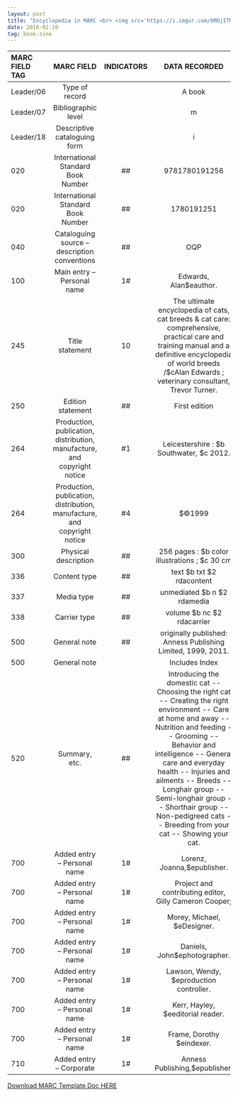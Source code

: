 ```yaml
---
layout: post
title: "Encyclopedia in MARC <br> <img src='https://i.imgur.com/6MOjITM.jpg' height='375' width='245'>"
date: 2018-02-10
tag: book-zine
---
```


| MARC FIELD TAG  | MARC FIELD  | INDICATORS  | DATA RECORDED  | 
|:-----|:-----:|:-----:|:-----:|
| Leader/06  | Type of record  |   |  A book  | 
| Leader/07  | Bibliographic level  |   | m | 
| Leader/18  | Descriptive cataloguing form  |   | i |
 | 020  | International Standard Book Number  | ##  | 9781780191256 |
 | 020  | International Standard Book Number  | ##  | 1780191251 |
 | 040  | Cataloguing source – description conventions  | ##  | OQP  | 
 | 100  | Main entry – Personal name  | 1#  | Edwards, Alan$eauthor.  |
 | 245  | Title statement  | 10  | The ultimate encyclopedia of cats, cat breeds & cat care: comprehensive, practical care and training manual and a definitive encyclopedia of world breeds /$cAlan Edwards ; veterinary consultant, Trevor Turner. |  
 | 250  | Edition statement  | ##  | First edition  | 
 | 264  | Production, publication, distribution, manufacture, and copyright notice  | #1  | Leicestershire : $b Southwater, $c 2012. |
 | 264  | Production, publication, distribution, manufacture, and copyright notice  | #4  | $©1999 |
 | 300  | Physical description  | ##  | 256 pages : $b color illustrations ; $c 30 cm |
 | 336  | Content type  | ##  | text $b txt $2 rdacontent |
 | 337  | Media type  | ##  | unmediated $b n $2 rdamedia |
 | 338  | Carrier type  | ##  | volume $b nc $2 rdacarrier |
 | 500  | General note  | ##  | originally published: Anness Publishing Limited, 1999, 2011. |
 | 500 | General note  | | Includes Index  |
 | 520  | Summary, etc.  | ##  | Introducing the domestic cat -- Choosing the right cat -- Creating the right environment -- Care at home and away -- Nutrition and feeding -- Grooming -- Behavior and intelligence -- General care and everyday health -- Injuries and ailments -- Breeds -- Longhair group -- Semi-longhair group -- Shorthair group -- Non-pedigreed cats -- Breeding from your cat -- Showing your cat. |
 | 700  | Added entry – Personal name  | 1#  | Lorenz, Joanna,$epublisher.  |
 | 700  | Added entry – Personal name  | 1#  | Project and contributing editor, Gilly Cameron Cooper; |
 | 700  | Added entry – Personal name  | 1#  | Morey, Michael, $eDesigner.  |
 | 700  | Added entry – Personal name  | 1#  | Daniels, John$ephotographer.  |
 | 700 | Added entry – Personal name  | 1# | Lawson, Wendy, $eproduction controller. |
 | 700 | Added entry – Personal name  | 1# | Kerr, Hayley, $eeditorial reader.  |
 | 700 | Added entry – Personal name  | 1# | Frame, Dorothy $eindexer. |
 | 710 | Added entry – Corporate  | 1# | Anness Publishing,$epublisher.  |

<a class="dwnld-btn" href="https://docs.google.com/document/d/1TbqQDaHnjdXngXq9Z_yyV_t3uI_fX66SSnAl7haS9pk/edit?usp=sharing" target="_blank">Download MARC Template Doc HERE</a>                                                                                
